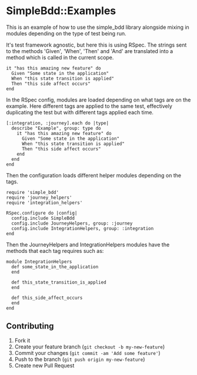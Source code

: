 # SimpleBdd::Examples

This is an example of how to use the simple_bdd library alongside mixing in modules depending on the type of test being run.

It's test framework agnostic, but here this is using RSpec. The strings sent to the methods 'Given', 'When', 'Then' and 'And' are translated into a method which is called in the current scope. 

    it "has this amazing new feature" do
      Given "Some state in the application"
      When "this state transition is applied"
      Then "this side affect occurs"
    end
    
In the RSpec config, modules are loaded depending on what tags are on the example.  Here different tags are applied to the same test, effectively duplicating the test but with different tags applied each time.

	[:integration, :journey].each do |type|
  	  describe "Example", group: type do
    	it "has this amazing new feature" do
   		  Given "Some state in the application"
		  When "this state transition is applied"
		  Then "this side affect occurs"
    	end
  	  end
	end
	
Then the configuration loads different helper modules depending on the tags.

    require 'simple_bdd'
	require 'journey_helpers'
	require 'integration_helpers'

	RSpec.configure do |config|
  	  config.include SimpleBdd
  	  config.include JourneyHelpers, group: :journey
  	  config.include IntegrationHelpers, group: :integration
	end

Then the JourneyHelpers and IntegrationHelpers modules have the methods that each tag requires such as:

	module IntegrationHelpers
  	  def some_state_in_the_application
  	  end
  	  
	  def this_state_transition_is_applied
	  end

  	  def this_side_affect_occurs
  	  end
	end

## Contributing

1. Fork it
2. Create your feature branch (`git checkout -b my-new-feature`)
3. Commit your changes (`git commit -am 'Add some feature'`)
4. Push to the branch (`git push origin my-new-feature`)
5. Create new Pull Request
